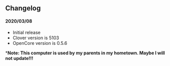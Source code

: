 ## Changelog

#### 2020/03/08

- Initial release
- Clover version is 5103
- OpenCore version is 0.5.6

***Note: This computer is used by my parents in my hometown. Maybe I will not update!!!**


